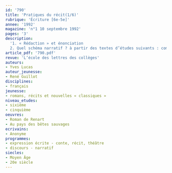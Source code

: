 ```yaml
---
id: '790'
title: 'Pratiques du récit(1/6)'
rubrique: 'Écriture [6e-5e]'
annee: '1992'
magazine: 'n°1 10 septembre 1992'
pages: '3'
description: 
  '1. « Rédaction » et énonciation
  2. Quel schéma narratif ? à partir des textes d’études suivants : comment Renart a mangé du poisson, d’après le « Roman de Renart » ; comment le lièvre s’est procuré du mil, d’après « Au pays des bêtes sauvages », de René Guillot'
article_pdf: '790.pdf'
revue: 'L’école des lettres des collèges'
auteurs:
- Yves Lucas
auteur_jeunesse:
- René Guillot
disciplines:
- français
jeunesse:
- romans, récits et nouvelles « classiques »
niveau_etudes:
- sixième
- cinquième
oeuvres:
- Roman de Renart
- Au pays des bêtes sauvages
ecrivains:
- Anonyme
programmes:
- expression écrite - conte, récit, théâtre
- discours - narratif
siecles:
- Moyen Âge
- 20e siècle
---
```

